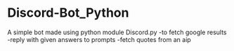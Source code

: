 # Discord-Bot_Python
A simple bot made using python module Discord.py 
-to fetch google results
-reply with given answers to prompts
-fetch quotes from an aip 
